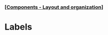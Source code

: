 ### [[Components - Layout and organization](./translated-human-interface-guidelines-markdown/components/layout-and-organization.md)]  
  
# **Labels**  

